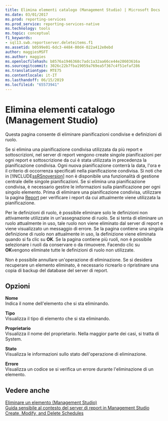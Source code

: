 ```yaml
---
title: Elimina elementi catalogo (Management Studio) | Microsoft Docs
ms.date: 03/01/2017
ms.prod: reporting-services
ms.prod_service: reporting-services-native
ms.technology: tools
ms.topic: conceptual
f1_keywords:
- sql13.swb.reportserver.deleteitems.f1
ms.assetid: b0599e01-6dc3-4484-80d4-022a412e0ebd
author: maggiesMSFT
ms.author: maggies
ms.openlocfilehash: b8576a1946368c7adc1a32aa66ce44e28603616a
ms.sourcegitcommit: 3026c22b7fba19059a769ea5f367c4f51efaf286
ms.translationtype: MTE75
ms.contentlocale: it-IT
ms.lasthandoff: 06/15/2019
ms.locfileid: "65573941"
---
```

# <a name="delete-catalog-items-management-studio"></a>Elimina elementi catalogo (Management Studio)
  Questa pagina consente di eliminare pianificazioni condivise e definizioni di ruolo.  
  
 Se si elimina una pianificazione condivisa utilizzata da più report e sottoscrizioni, nel server di report vengono create singole pianificazioni per ogni report e sottoscrizione da cui è stata utilizzata in precedenza la pianificazione condivisa. Ogni nuova pianificazione conterrà la data, l'ora e il criterio di occorrenza specificati nella pianificazione condivisa. Si noti che in [!INCLUDE[ssRSnoversion](../../includes/ssrsnoversion-md.md)] non è disponibile una funzionalità di gestione centrale delle singole pianificazioni. Se si elimina una pianificazione condivisa, è necessario gestire le informazioni sulla pianificazione per ogni singolo elemento. Prima di eliminare una pianificazione condivisa, utilizzare la pagina [Report](../../reporting-services/tools/schedule-properties-reports-page.md) per verificare i report da cui attualmente viene utilizzata la pianificazione.  
  
 Per le definizioni di ruolo, è possibile eliminare solo le definizioni non attivamente utilizzate in un'assegnazione di ruolo. Se si tenta di eliminare un ruolo attualmente in uso, tale ruolo non viene eliminato dal server di report e viene visualizzato un messaggio di errore. Se la pagina contiene una singola definizione di ruolo non attualmente in uso, la definizione viene eliminata quando si fa clic su **OK**. Se la pagina contiene più ruoli, non è possibile selezionare i ruoli da conservare o da rimuovere. Facendo clic su **OK**vengono eliminate tutte le definizioni di ruolo non utilizzate.  
  
 Non è possibile annullare un'operazione di eliminazione. Se si desidera recuperare un elemento eliminato, è necessario ricrearlo o ripristinare una copia di backup del database del server di report.  
  
## <a name="options"></a>Opzioni  
 **Nome**  
 Indica il nome dell'elemento che si sta eliminando.  
  
 **Tipo**  
 Visualizza il tipo di elemento che si sta eliminando.  
  
 **Proprietario**  
 Visualizza il nome del proprietario. Nella maggior parte dei casi, si tratta di System.  
  
 **Stato**  
 Visualizza le informazioni sullo stato dell'operazione di eliminazione.  
  
 **Errore**  
 Visualizza un codice se si verifica un errore durante l'eliminazione di un elemento.  
  
## <a name="see-also"></a>Vedere anche  
 [Eliminare un elemento &#40;Management Studio&#41;](../../reporting-services/tools/delete-an-item-management-studio.md)   
 [Guida sensibile al contesto del server di report in Management Studio](../../reporting-services/tools/report-server-in-management-studio-f1-help.md)   
 [Create, Modify, and Delete Schedules](../../reporting-services/subscriptions/create-modify-and-delete-schedules.md)  
  
  
